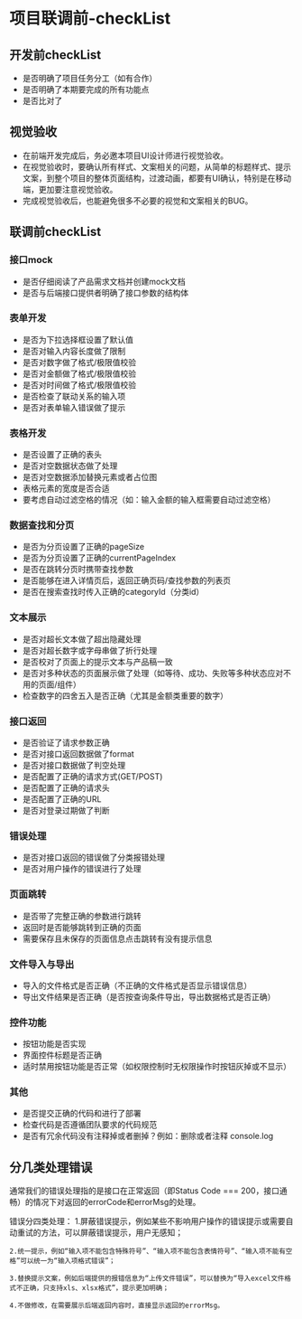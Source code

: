 # 项目联调前-checkList

## 开发前checkList

- 是否明确了项目任务分工（如有合作）
- 是否明确了本期要完成的所有功能点
- 是否比对了

## 视觉验收

- 在前端开发完成后，务必邀本项目UI设计师进行视觉验收。
- 在视觉验收时，要确认所有样式、文案相关的问题，从简单的标题样式、提示文案，到整个项目的整体页面结构，过渡动画，都要有UI确认，特别是在移动端，更加要注意视觉验收。
- 完成视觉验收后，也能避免很多不必要的视觉和文案相关的BUG。

## 联调前checkList

### 接口mock

- 是否仔细阅读了产品需求文档并创建mock文档
- 是否与后端接口提供者明确了接口参数的结构体

### 表单开发

- 是否为下拉选择框设置了默认值
- 是否对输入内容长度做了限制
- 是否对数字做了格式/极限值校验
- 是否对金额做了格式/极限值校验
- 是否对时间做了格式/极限值校验
- 是否检查了联动关系的输入项
- 是否对表单输入错误做了提示

### 表格开发

- 是否设置了正确的表头
- 是否对空数据状态做了处理
- 是否对空数据添加替换元素或者占位图
- 表格元素的宽度是否合适
- 要考虑自动过滤空格的情况（如：输入金额的输入框需要自动过滤空格）

### 数据查找和分页

- 是否为分页设置了正确的pageSize
- 是否为分页设置了正确的currentPageIndex
- 是否在跳转分页时携带查找参数
- 是否能够在进入详情页后，返回正确页码/查找参数的列表页
- 是否在搜索查找时传入正确的categoryId（分类id）

### 文本展示

- 是否对超长文本做了超出隐藏处理
- 是否对超长数字或字母串做了折行处理
- 是否校对了页面上的提示文本与产品稿一致
- 是否对多种状态的页面展示做了处理（如等待、成功、失败等多种状态应对不用的页面/组件）
- 检查数字的四舍五入是否正确（尤其是金额类重要的数字）

### 接口返回

- 是否验证了请求参数正确
- 是否对接口返回数据做了format
- 是否对接口数据做了判空处理
- 是否配置了正确的请求方式(GET/POST)
- 是否配置了正确的请求头
- 是否配置了正确的URL
- 是否对登录过期做了判断

### 错误处理

- 是否对接口返回的错误做了分类报错处理
- 是否对用户操作的错误进行了处理

### 页面跳转

- 是否带了完整正确的参数进行跳转
- 返回时是否能够跳转到正确的页面
- 需要保存且未保存的页面信息点击跳转有没有提示信息

### 文件导入与导出

- 导入的文件格式是否正确（不正确的文件格式是否显示错误信息）
- 导出文件结果是否正确（是否按查询条件导出，导出数据格式是否正确）

### 控件功能

- 按钮功能是否实现
- 界面控件标题是否正确
- 适时禁用按钮功能是否正常（如权限控制时无权限操作时按钮灰掉或不显示）

### 其他

- 是否提交正确的代码和进行了部署
- 检查代码是否遵循团队要求的代码规范
- 是否有冗余代码没有注释掉或者删掉？例如：删除或者注释 console.log

## 分几类处理错误
通常我们的错误处理指的是接口在正常返回（即Status Code === 200，接口通畅）的情况下对返回的errorCode和errorMsg的处理。

错误分四类处理：
    1.屏蔽错误提示，例如某些不影响用户操作的错误提示或需要自动重试的方法，可以屏蔽错误提示，用户无感知；

    2.统一提示，例如“输入项不能包含特殊符号”、“输入项不能包含表情符号”、“输入项不能有空格”可以统一为“输入项格式错误”；

    3.替换提示文案，例如后端提供的报错信息为“上传文件错误”，可以替换为“导入excel文件格式不正确，只支持xls、xlsx格式”，提示更加明确；

    4.不做修改，在需要展示后端返回内容时，直接显示返回的errorMsg。